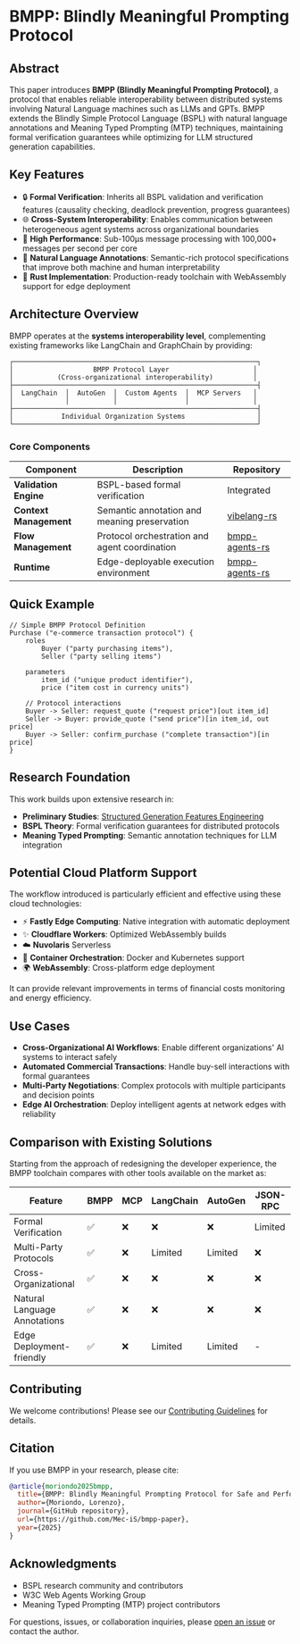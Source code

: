 # BMPP: Blindly Meaningful Prompting Protocol

## Abstract

This paper introduces **BMPP (Blindly Meaningful Prompting Protocol)**, a protocol that enables reliable interoperability between distributed systems involving Natural Language machines such as LLMs and GPTs. BMPP extends the Blindly Simple Protocol Language (BSPL) with natural language annotations and Meaning Typed Prompting (MTP) techniques, maintaining formal verification guarantees while optimizing for LLM structured generation capabilities.

## Key Features

- 🔒 **Formal Verification**: Inherits all BSPL validation and verification features (causality checking, deadlock prevention, progress guarantees)
- 🌐 **Cross-System Interoperability**: Enables communication between heterogeneous agent systems across organizational boundaries
- 🚀 **High Performance**: Sub-100μs message processing with 100,000+ messages per second per core
- 📝 **Natural Language Annotations**: Semantic-rich protocol specifications that improve both machine and human interpretability
- 🦀 **Rust Implementation**: Production-ready toolchain with WebAssembly support for edge deployment

## Architecture Overview

BMPP operates at the **systems interoperability level**, complementing existing frameworks like LangChain and GraphChain by providing:

```
┌─────────────────────────────────────────────────────────────┐
│                    BMPP Protocol Layer                     │
│           (Cross-organizational interoperability)          │
├─────────────────────────────────────────────────────────────┤
│  LangChain  │  AutoGen  │  Custom Agents  │  MCP Servers   │
│             │           │                 │                │
├─────────────────────────────────────────────────────────────┤
│            Individual Organization Systems                  │
└─────────────────────────────────────────────────────────────┘
```

### Core Components

| Component | Description | Repository |
|-----------|-------------|------------|
| **Validation Engine** | BSPL-based formal verification | Integrated |
| **Context Management** | Semantic annotation and meaning preservation | [vibelang-rs](https://github.com/Mec-iS/vibelang-rs) |
| **Flow Management** | Protocol orchestration and agent coordination | [bmpp-agents-rs](https://github.com/Mec-iS/bmpp-agents-rs) |
| **Runtime** | Edge-deployable execution environment | [bmpp-agents-rs](https://github.com/Mec-iS/bmpp-agents-rs) |


## Quick Example

```
// Simple BMPP Protocol Definition
Purchase ("e-commerce transaction protocol") {
    roles
        Buyer ("party purchasing items"),
        Seller ("party selling items")
    
    parameters
        item_id ("unique product identifier"),
        price ("item cost in currency units")
    
    // Protocol interactions
    Buyer -> Seller: request_quote ("request price")[out item_id]
    Seller -> Buyer: provide_quote ("send price")[in item_id, out price]
    Buyer -> Seller: confirm_purchase ("complete transaction")[in price]
}
```

## Research Foundation

This work builds upon extensive research in:

- **Preliminary Studies**: [Structured Generation Features Engineering](https://github.com/Mec-iS/w3c-agents-features)
- **BSPL Theory**: Formal verification guarantees for distributed protocols
- **Meaning Typed Prompting**: Semantic annotation techniques for LLM integration

## Potential Cloud Platform Support
The workflow introduced is particularly efficient and effective using these cloud technologies:

- ⚡ **Fastly Edge Computing**: Native integration with automatic deployment
- ✨ **Cloudflare Workers**: Optimized WebAssembly builds
- ☁️ **Nuvolaris** Serverless
- 🐳 **Container Orchestration**: Docker and Kubernetes support
- 🌍 **WebAssembly**: Cross-platform edge deployment

It can provide relevant improvements in terms of financial costs monitoring and energy efficiency.

## Use Cases

- **Cross-Organizational AI Workflows**: Enable different organizations' AI systems to interact safely
- **Automated Commercial Transactions**: Handle buy-sell interactions with formal guarantees
- **Multi-Party Negotiations**: Complex protocols with multiple participants and decision points
- **Edge AI Orchestration**: Deploy intelligent agents at network edges with reliability

## Comparison with Existing Solutions

Starting from the approach of redesigning the developer experience, the BMPP toolchain compares with other tools available on the market as:

| Feature | BMPP | MCP | LangChain | AutoGen | JSON-RPC |
|---------|------|-----|-----------|---------|----------|
| Formal Verification | ✅ | ❌ | ❌ | ❌    | Limited  |
| Multi-Party Protocols | ✅ | ❌ | Limited  | Limited | ❌ |
| Cross-Organizational | ✅ | ❌ | ❌ | ❌ | ❌ |
| Natural Language Annotations | ✅ | ❌ | ❌ | ❌ | ❌ |
| Edge Deployment-friendly | ✅ | ❌ | Limited | Limited | - |

## Contributing

We welcome contributions! Please see our [Contributing Guidelines](CONTRIBUTING.md) for details.

## Citation

If you use BMPP in your research, please cite:

```bibtex
@article{moriondo2025bmpp,
  title={BMPP: Blindly Meaningful Prompting Protocol for Safe and Performant Data Exchange Between Distributed Systems and LLMs},
  author={Moriondo, Lorenzo},
  journal={GitHub repository},
  url={https://github.com/Mec-iS/bmpp-paper},
  year={2025}
}
```

## Acknowledgments

- BSPL research community and contributors
- W3C Web Agents Working Group
- Meaning Typed Prompting (MTP) project contributors

For questions, issues, or collaboration inquiries, please [open an issue](https://github.com/Mec-iS/bmpp-paper/issues) or contact the author.
